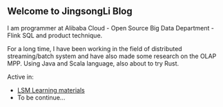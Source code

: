 ## Welcome to JingsongLi Blog

I am programmer at Alibaba Cloud - Open Source Big Data Department - Flink SQL and product technique.

For a long time, I have been working in the field of distributed streaming/batch system and have also made some research on the OLAP MPP. Using Java and Scala language, also about to try Rust.

Active in:
- [LSM Learning materials](https://github.com/JingsongLi/JingsongLi.github.io/blob/main/lsm.md)
- To be continue...
